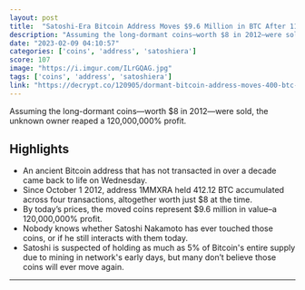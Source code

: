 ```yaml
---
layout: post
title:  "Satoshi-Era Bitcoin Address Moves $9.6 Million in BTC After 11 Years"
description: "Assuming the long-dormant coins—worth $8 in 2012—were sold, the unknown owner reaped a 120,000,000% profit."
date: "2023-02-09 04:10:57"
categories: ['coins', 'address', 'satoshiera']
score: 107
image: "https://i.imgur.com/ILrGQAG.jpg"
tags: ['coins', 'address', 'satoshiera']
link: "https://decrypt.co/120905/dormant-bitcoin-address-moves-400-btc-after-11-years"
---
```


Assuming the long-dormant coins—worth $8 in 2012—were sold, the unknown owner reaped a 120,000,000% profit.

## Highlights

- An ancient Bitcoin address that has not transacted in over a decade came back to life on Wednesday.
- Since October 1 2012, address 1MMXRA held 412.12 BTC accumulated across four transactions, altogether worth just $8 at the time.
- By today’s prices, the moved coins represent $9.6 million in value–a 120,000,000% profit.
- Nobody knows whether Satoshi Nakamoto has ever touched those coins, or if he still interacts with them today.
- Satoshi is suspected of holding as much as 5% of Bitcoin's entire supply due to mining in network's early days, but many don’t believe those coins will ever move again.

---
